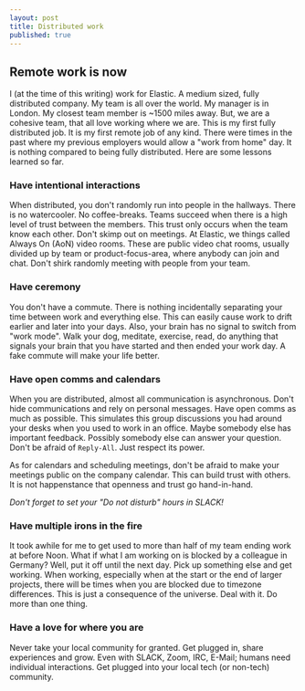 ```yaml
---
layout: post
title: Distributed work
published: true
---
```


## Remote work is now

I (at the time of this writing) work for Elastic. A medium sized, fully distributed company. My team is all over the world. My manager is in London. My closest team member is ~1500 miles away. But, we are a cohesive team, that all love working where we are. This is my first fully distributed job. It is my first remote job of any kind. There were times in the past where my previous employers would allow a "work from home" day. It is nothing compared to being fully distributed. Here are some lessons learned so far.

### Have intentional interactions 

When distributed, you don't randomly run into people in the hallways. There is no watercooler. No coffee-breaks. Teams succeed when there is a high level of trust between the members. This trust only occurs when the team know each other. Don't skimp out on meetings. At Elastic, we things called Always On (AoN) video rooms. These are public video chat rooms, usually divided up by team or product-focus-area, where anybody can join and chat. Don't shirk randomly meeting with people from your team.

### Have ceremony

You don't have a commute. There is nothing incidentally separating your time between work and everything else. This can easily cause work to drift earlier and later into your days. Also, your brain has no signal to switch from "work mode". Walk your dog, meditate, exercise, read, do anything that signals your brain that you have started and then ended your work day. A fake commute will make your life better.

### Have open comms and calendars

When you are distributed, almost all communication is asynchronous. Don't hide communications and rely on personal messages. Have open comms as much as possible. This simulates this group discussions you had around your desks when you used to work in an office. Maybe somebody else has important feedback. Possibly somebody else can answer your question. Don't be afraid of `Reply-All`. Just respect its power.

As for calendars and scheduling meetings, don't be afraid to make your meetings public on the company calendar. This can build trust with others. It is not happenstance that openness and trust go hand-in-hand. 

*Don't forget to set your "Do not disturb" hours in SLACK!*

### Have multiple irons in the fire

It took awhile for me to get used to more than half of my team ending work at before Noon. What if what I am working on is blocked by a colleague in Germany? Well, put it off until the next day. Pick up something else and get working. When working, especially when at the start or the end of larger projects, there will be times when you are blocked due to timezone differences. This is just a consequence of the universe. Deal with it. Do more than one thing.

### Have a love for where you are

Never take your local community for granted. Get plugged in, share experiences and grow. Even with SLACK, Zoom, IRC, E-Mail; humans need individual interactions. Get plugged into your local tech (or non-tech) community.